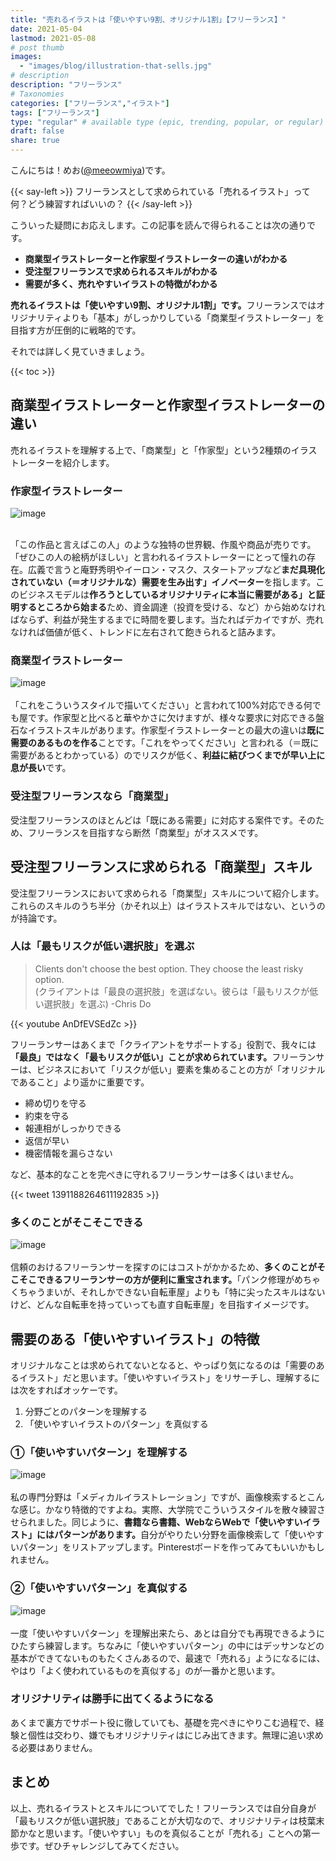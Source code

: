 ```yaml
---
title: "売れるイラストは「使いやすい9割、オリジナル1割」【フリーランス】"
date: 2021-05-04
lastmod: 2021-05-08
# post thumb
images:
  - "images/blog/illustration-that-sells.jpg"
# description
description: "フリーランス"
# Taxonomies
categories: ["フリーランス","イラスト"]
tags: ["フリーランス"]
type: "regular" # available type (epic, trending, popular, or regular)
draft: false
share: true
---
```


こんにちは！めお(<u><a href="https://twitter.com/meeowmiya" target="_blank">@meeowmiya</a></u>)です。

{{< say-left >}}
フリーランスとして求められている「売れるイラスト」って何？どう練習すればいいの？
{{< /say-left >}}

こういった疑問にお応えします。この記事を読んで得られることは次の通りです。


* **商業型イラストレーターと作家型イラストレーターの違いがわかる**
* **受注型フリーランスで求められるスキルがわかる**
* **需要が多く、売れやすいイラストの特徴がわかる**

<span class="keiko-red">**売れるイラストは「使いやすい9割、オリジナル1割」です。**</span>フリーランスではオリジナリティよりも「基本」がしっかりしている「商業型イラストレーター」を目指す方が圧倒的に戦略的です。


それでは詳しく見ていきましょう。

{{< toc >}}

## 商業型イラストレーターと作家型イラストレーターの違い

売れるイラストを理解する上で、「商業型」と「作家型」という2種類のイラストレーターを紹介します。

### 作家型イラストレーター
![image](../../images/undraw/undraw_art_museum.svg)<br><br>

「この作品と言えばこの人」のような独特の世界観、作風や商品が売りです。「ぜひこの人の絵柄がほしい」と言われるイラストレーターにとって憧れの存在。広義で言うと庵野秀明やイーロン・マスク、スタートアップなど<span class="keiko-red">**まだ具現化されていない（＝オリジナルな）需要を生み出す」イノベーター**</span>を指します。このビジネスモデルは<span class="keiko-red">**作ろうとしているオリジナリティに本当に需要がある」と証明するところから始まる**</span>ため、資金調達（投資を受ける、など）から始めなければならず、利益が発生するまでに時間を要します。当たればデカイですが、売れなければ価値が低く、トレンドに左右されて飽きられると詰みます。

### 商業型イラストレーター
![image](../../images/undraw/undraw_mobile_prototyping.svg)<br><br>
「これをこういうスタイルで描いてください」と言われて100%対応できる何でも屋です。作家型と比べると華やかさに欠けますが、様々な要求に対応できる盤石なイラストスキルがあります。作家型イラストレーターとの最大の違いは<span class="keiko-red">**既に需要のあるものを作る**</span>ことです。「これをやってください」と言われる（＝既に需要があるとわかっている）のでリスクが低く、<span class="keiko-red">**利益に結びつくまでが早い上に息が長い**</span>です。


### 受注型フリーランスなら「商業型」

受注型フリーランスのほとんどは「既にある需要」に対応する案件です。そのため、フリーランスを目指すなら断然「商業型」がオススメです。

## 受注型フリーランスに求められる「商業型」スキル

受注型フリーランスにおいて求められる「商業型」スキルについて紹介します。これらのスキルのうち半分（かそれ以上）はイラストスキルではない、というのが持論です。

### 人は「最もリスクが低い選択肢」を選ぶ

> Clients don't choose the best option. They choose the least risky option.<br>
(クライアントは「最良の選択肢」を選ばない。彼らは「最もリスクが低い選択肢」を選ぶ) -Chris Do 

{{< youtube AnDfEVSEdZc >}}

フリーランサーはあくまで「クライアントをサポートする」役割で、我々には<span class="keiko-red">**「最良」ではなく「最もリスクが低い」ことが求められています。**</span>フリーランサーは、ビジネスにおいて「リスクが低い」要素を集めることの方が「オリジナルであること」より遥かに重要です。

* 締め切りを守る
* 約束を守る
* 報連相がしっかりできる
* 返信が早い
* 機密情報を漏らさない

など、基本的なことを完ぺきに守れるフリーランサーは多くはいません。

{{< tweet 1391188264611192835 >}}

### 多くのことがそこそこできる
![image](../../images/undraw/undraw_design_tools.svg)<br><br>
信頼のおけるフリーランサーを探すのにはコストがかかるため、<span class="keiko-red">**多くのことがそこそこできるフリーランサーの方が便利に重宝されます。**</span>「パンク修理がめちゃくちゃうまいが、それしかできない自転車屋」よりも「特に尖ったスキルはないけど、どんな自転車を持っていっても直す自転車屋」を目指すイメージです。

## 需要のある「使いやすいイラスト」の特徴

オリジナルなことは求められてないとなると、やっぱり気になるのは「需要のあるイラスト」だと思います。「使いやすいイラスト」をリサーチし、理解するには次をすればオッケーです。

1. 分野ごとのパターンを理解する
2. 「使いやすいイラストのパターン」を真似する

### ①「使いやすいパターン」を理解する
![image](../../images/undraw/med_illust_search.png)<br><br>
私の専門分野は「メディカルイラストレーション」ですが、画像検索するとこんな感じ。かなり特徴的ですよね。実際、大学院でこういうスタイルを散々練習させられました。同じように、<span class="keiko-red">**書籍なら書籍、WebならWebで「使いやすいイラスト」にはパターンがあります。**</span>自分がやりたい分野を画像検索して「使いやすいパターン」をリストアップします。Pinterestボードを作ってみてもいいかもしれません。

### ②「使いやすいパターン」を真似する
![image](../../images/undraw/undraw_programmer.svg)<br><br>
一度「使いやすいパターン」を理解出来たら、あとは自分でも再現できるようにひたすら練習します。ちなみに「使いやすいパターン」の中にはデッサンなどの基本ができてないものもたくさんあるので、最速で「売れる」ようになるには、やはり「よく使われているものを真似する」のが一番かと思います。

### オリジナリティは勝手に出てくるようになる

あくまで裏方でサポート役に徹していても、基礎を完ぺきにやりこむ過程で、経験と個性は交わり、嫌でもオリジナリティはにじみ出てきます。無理に追い求める必要はありません。


## まとめ

以上、売れるイラストとスキルについてでした！フリーランスでは自分自身が「最もリスクが低い選択肢」であることが大切なので、オリジナリティは枝葉末節かなと思います。「使いやすい」ものを真似ることが「売れる」ことへの第一歩です。ぜひチャレンジしてみてください。